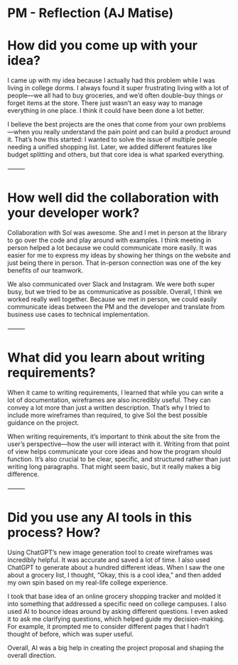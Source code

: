 # PM - Reflection (AJ Matise)

# How did you come up with your idea?

I came up with my idea because I actually had this problem while I was living in college dorms. I always found it super frustrating living with a lot of people—we all had to buy groceries, and we’d often double-buy things or forget items at the store. There just wasn’t an easy way to manage everything in one place. I think it could have been done a lot better.

I believe the best projects are the ones that come from your own problems—when you really understand the pain point and can build a product around it. That’s how this started: I wanted to solve the issue of multiple people needing a unified shopping list. Later, we added different features like budget splitting and others, but that core idea is what sparked everything.

⸻

# How well did the collaboration with your developer work?

Collaboration with Sol was awesome. She and I met in person at the library to go over the code and play around with examples. I think meeting in person helped a lot because we could communicate more easily. It was easier for me to express my ideas by showing her things on the website and just being there in person. That in-person connection was one of the key benefits of our teamwork.

We also communicated over Slack and Instagram. We were both super busy, but we tried to be as communicative as possible. Overall, I think we worked really well together. Because we met in person, we could easily communicate ideas between the PM and the developer and translate from business use cases to technical implementation.

⸻

# What did you learn about writing requirements?

When it came to writing requirements, I learned that while you can write a lot of documentation, wireframes are also incredibly useful. They can convey a lot more than just a written description. That’s why I tried to include more wireframes than required, to give Sol the best possible guidance on the project.

When writing requirements, it’s important to think about the site from the user’s perspective—how the user will interact with it. Writing from that point of view helps communicate your core ideas and how the program should function. It’s also crucial to be clear, specific, and structured rather than just writing long paragraphs. That might seem basic, but it really makes a big difference.

⸻

# Did you use any AI tools in this process? How?

Using ChatGPT’s new image generation tool to create wireframes was incredibly helpful. It was accurate and saved a lot of time. I also used ChatGPT to generate about a hundred different ideas. When I saw the one about a grocery list, I thought, “Okay, this is a cool idea,” and then added my own spin based on my real-life college experience.

I took that base idea of an online grocery shopping tracker and molded it into something that addressed a specific need on college campuses. I also used AI to bounce ideas around by asking different questions. I even asked it to ask me clarifying questions, which helped guide my decision-making. For example, it prompted me to consider different pages that I hadn’t thought of before, which was super useful.

Overall, AI was a big help in creating the project proposal and shaping the overall direction.
